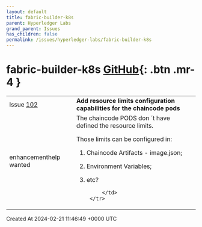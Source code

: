 ```yaml
---
layout: default
title: fabric-builder-k8s
parent: Hyperledger Labs
grand_parent: Issues
has_children: false
permalink: /issues/hyperledger-labs/fabric-builder-k8s
---
```


# fabric-builder-k8s <span class="fs-3 right-align">[GitHub](https://github.com/hyperledger-labs/fabric-builder-k8s){: .btn .mr-4 }</span>


<div>
    <table>
        <tr>
            <td>
                Issue <a href="https://github.com/hyperledger-labs/fabric-builder-k8s/issues/102" class=".btn">102</a>
            </td>
            <td>
                <b>
                    Add resource limits configuration capabilities for the chaincode pods
                </b>
            </td>
        </tr>
        <tr>
            <td>
                <span class="chip">enhancement</span><span class="chip">help wanted</span>
            </td>
            <td>
                The chaincode PODS don ´t have defined the resource limits.

Those limits can be configured in:

1. Chaincode Artifacts - image.json;
2. Environment Variables;
4. etc?

            </td>
        </tr>
    </table>
    <div class="right-align">
        Created At 2024-02-21 11:46:49 +0000 UTC
    </div>
</div>

